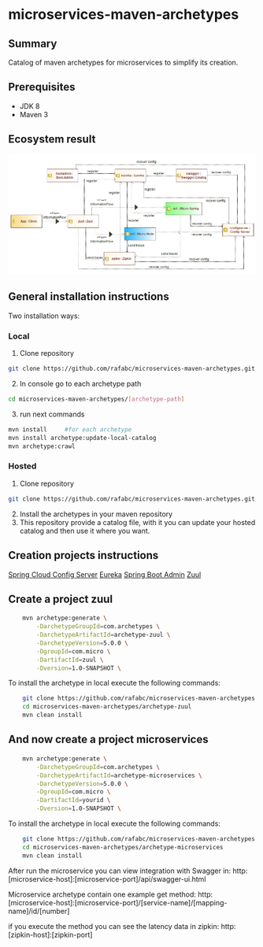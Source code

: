 microservices-maven-archetypes
======================================

Summary
-------
Catalog of maven archetypes for microservices to simplify its creation.

Prerequisites
-------------

- JDK 8
- Maven 3

Ecosystem result
-------
![Alt text](docs/archetypes.jpg?raw=true "Ecosystem")





General installation instructions
-------------
Two installation ways:

### Local

1. Clone repository
```bash
git clone https://github.com/rafabc/microservices-maven-archetypes.git
```
2. In console go to each archetype path
```bash
cd microservices-maven-archetypes/[archetype-path]
```
3. run next commands
```bash
mvn install 	#for each archetype
mvn install archetype:update-local-catalog
mvn archetype:crawl
```

### Hosted

1. Clone repository
```bash
git clone https://github.com/rafabc/microservices-maven-archetypes.git
```
2. Install the archetypes in your maven repository
3. This repository provide a catalog file, with it you can update your hosted catalog and then use it where you want.


Creation projects instructions
---
[Spring Cloud Config Server](./archetype-config-server/)
[Eureka](./archetype-eureka/)
[Spring Boot Admin](./archetype-springbootadmin/)
[Zuul](./archetype-zuul/)





Create a project zuul
----------------

```bash
    mvn archetype:generate \
        -DarchetypeGroupId=com.archetypes \
        -DarchetypeArtifactId=archetype-zuul \
        -DarchetypeVersion=5.0.0 \
        -DgroupId=com.micro \
        -DartifactId=zuul \
        -Dversion=1.0-SNAPSHOT \
```
	 

To install the archetype in local execute the following commands:

```bash
    git clone https://github.com/rafabc/microservices-maven-archetypes.git
    cd microservices-maven-archetypes/archetype-zuul
    mvn clean install
```

And now create a project microservices
----------------

```bash
    mvn archetype:generate \
        -DarchetypeGroupId=com.archetypes \
        -DarchetypeArtifactId=archetype-microservices \
        -DarchetypeVersion=5.0.0 \
        -DgroupId=com.micro \
        -DartifactId=yourid \
        -Dversion=1.0-SNAPSHOT \
```
	 

To install the archetype in local execute the following commands:

```bash
    git clone https://github.com/rafabc/microservices-maven-archetypes.git
    cd microservices-maven-archetypes/archetype-microservices
    mvn clean install
```

After run the microservice you can view integration with Swagger in:
http:[microservice-host]:[microservice-port]/api/swagger-ui.html

Microservice archetype contain one example get method:
http:[microservice-host]:[microservice-port]/[service-name]/[mapping-name]/id/[number]

if you execute the method you can see the latency data in zipkin:
http:[zipkin-host]:[zipkin-port]

